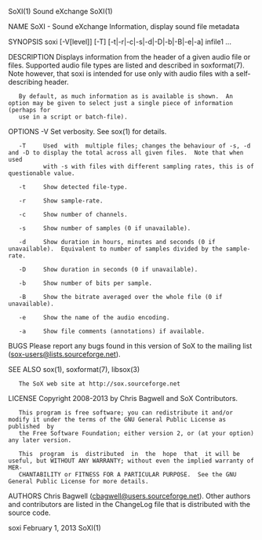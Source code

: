 SoXI(1)                                                           Sound eXchange                                                           SoXI(1)

NAME
       SoXI - Sound eXchange Information, display sound file metadata

SYNOPSIS
       soxi [-V[level]] [-T] [-t|-r|-c|-s|-d|-D|-b|-B|-e|-a] infile1 ...

DESCRIPTION
       Displays  information from the header of a given audio file or files.  Supported audio file types are listed and described in soxformat(7).
       Note however, that soxi is intended for use only with audio files with a self-describing header.

       By default, as much information as is available is shown.  An option may be given to select just a single piece of information (perhaps for
       use in a script or batch-file).

OPTIONS
       -V     Set verbosity. See sox(1) for details.

       -T     Used  with  multiple files; changes the behaviour of -s, -d and -D to display the total across all given files.  Note that when used
              with -s with files with different sampling rates, this is of questionable value.

       -t     Show detected file-type.

       -r     Show sample-rate.

       -c     Show number of channels.

       -s     Show number of samples (0 if unavailable).

       -d     Show duration in hours, minutes and seconds (0 if unavailable).  Equivalent to number of samples divided by the sample-rate.

       -D     Show duration in seconds (0 if unavailable).

       -b     Show number of bits per sample.

       -B     Show the bitrate averaged over the whole file (0 if unavailable).

       -e     Show the name of the audio encoding.

       -a     Show file comments (annotations) if available.

BUGS
       Please report any bugs found in this version of SoX to the mailing list (sox-users@lists.sourceforge.net).

SEE ALSO
       sox(1), soxformat(7), libsox(3)

       The SoX web site at http://sox.sourceforge.net

LICENSE
       Copyright 2008-2013 by Chris Bagwell and SoX Contributors.

       This program is free software; you can redistribute it and/or modify it under the terms of the GNU General Public License as  published  by
       the Free Software Foundation; either version 2, or (at your option) any later version.

       This  program  is  distributed  in  the  hope  that  it will be useful, but WITHOUT ANY WARRANTY; without even the implied warranty of MER‐
       CHANTABILITY or FITNESS FOR A PARTICULAR PURPOSE.  See the GNU General Public License for more details.

AUTHORS
       Chris Bagwell (cbagwell@users.sourceforge.net).  Other authors and contributors are listed in the ChangeLog file that is  distributed  with
       the source code.

soxi                                                             February 1, 2013                                                          SoXI(1)
